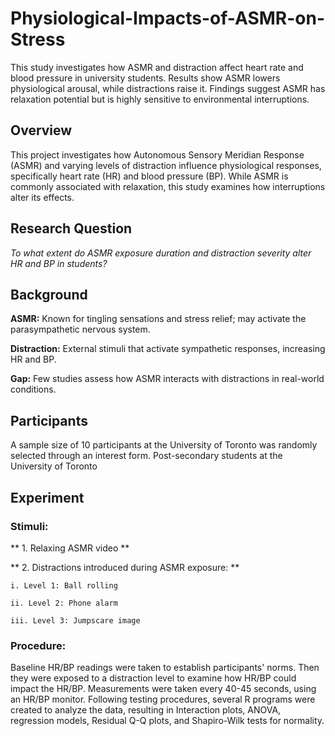 # Physiological-Impacts-of-ASMR-on-Stress
This study investigates how ASMR and distraction affect heart rate and blood pressure in university students. Results show ASMR lowers physiological arousal, while distractions raise it. Findings suggest ASMR has relaxation potential but is highly sensitive to environmental interruptions.

## Overview

This project investigates how Autonomous Sensory Meridian Response (ASMR) and varying levels of distraction influence physiological responses, specifically heart rate (HR) and blood pressure (BP). While ASMR is commonly associated with relaxation, this study examines how interruptions alter its effects.

## Research Question

*To what extent do ASMR exposure duration and distraction severity alter HR and BP in students?*

## Background

**ASMR:** Known for tingling sensations and stress relief; may activate the parasympathetic nervous system.

**Distraction:** External stimuli that activate sympathetic responses, increasing HR and BP.

**Gap:** Few studies assess how ASMR interacts with distractions in real-world conditions.

## Participants

A sample size of 10 participants at the University of Toronto was randomly selected through an interest form.
Post-secondary students at the University of Toronto

## Experiment

### Stimuli:

** 1. Relaxing ASMR video **

** 2. Distractions introduced during ASMR exposure: **

    i. Level 1: Ball rolling

    ii. Level 2: Phone alarm

    iii. Level 3: Jumpscare image

### Procedure:

Baseline HR/BP readings were taken to establish participants' norms. Then they were exposed to a distraction level to examine how HR/BP could impact the HR/BP. Measurements were taken every 40-45 seconds, using an HR/BP monitor. Following testing procedures, several R programs were created to analyze the data, resulting in Interaction plots, ANOVA, regression models, Residual Q-Q plots, and Shapiro-Wilk tests for normality. 

